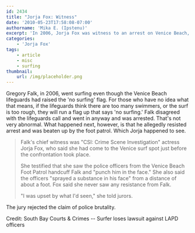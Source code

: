 ```yaml
---
id: 2434
title: "Jorja Fox: Witness"
date: '2010-05-23T17:58:08-07:00'
authorname: 'Mika E. (Ipstenu)'
excerpt: 'In 2006, Jorja Fox was witness to an arrest on Venice Beach, and served in that capacity in trial.'
categories:
    - 'Jorja Fox'
tags:
    - article
    - misc
    - surfing
thumbnail:
    url: /img/placeholder.png
---
```


Gregory Falk, in 2006, went surfing even though the Venice Beach lifeguards had raised the 'no surfing' flag. For those who have no idea what that means, if the lifeguards think there are too many swimmers, or the surf is too rough, they will run a flag up that says 'no surfing.' Falk disagreed with the lifeguards call and went in anyway and was arrested. That's not very abnormal. What happened next, however, is that he allegedly resisted arrest and was beaten up by the foot patrol. Which Jorja happened to see.

> Falk's chief witness was "CSI: Crime Scene Investigation" actress Jorja Fox, who said she had come to the Venice surf spot just before the confrontation took place.
>
> She testified that she saw the police officers from the Venice Beach Foot Patrol handcuff Falk and "punch him in the face." She also said the officers "sprayed a substance in his face" from a distance of about a foot. Fox said she never saw any resistance from Falk.
>
> "I was upset by what I'd seen," she told jurors.

The jury rejected the claim of police brutality.

Credit: South Bay Courts & Crimes -- Surfer loses lawsuit against LAPD officers
